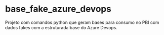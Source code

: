 # base_fake_azure_devops
Projeto com comandos python que geram bases para consumo no PBI com dados fakes com a estruturada base do Azure Devops.
